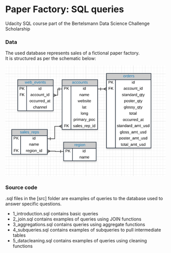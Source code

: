# Paper Factory: SQL queries
Udacity SQL course part of the Bertelsmann Data Science Challenge Scholarship

### Data
The used database represents sales of a fictional paper factory.    
It is structured as per the schematic below:    

![paper-factory](erd.png)

### Source code
.sql files in the [src] folder are examples of queries to the database used to answer specific questions.

* 1_introduction.sql contains basic queries
* 2_join.sql contains examples of queries using JOIN functions
* 3_aggregations.sql contains queries using aggregate functions
* 4_subqueries.sql contains examples of subqueries to pull intermediate tables
* 5_datacleaning.sql contains examples of queries using cleaning functions
